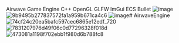 Airwave Game Engine
C++ OpenGL GLFW ImGui ECS Bullet
![image](https://github.com/user-attachments/assets/a7298b6f-ec55-4afd-b9b2-3fedaf95917c)
![9b9495b277837572fa1a959b671ca4c6](https://github.com/user-attachments/assets/8071e544-1793-4760-96d3-66921b4ada8a)
![image](https://github.com/user-attachments/assets/1ad02eb7-a668-4b4c-9ab0-2b22206e0569)# AirwaveEngine
![74cf24c20ea5bafc597cec6865e12edf_720](https://github.com/user-attachments/assets/baf6e077-461a-493e-a239-d6e999d64dac)
![7831207976d49f06c0d77296328f018d](https://github.com/user-attachments/assets/6c7b1f6c-d645-4588-ab32-2bfd3d46ced4)
![473081a1198f702ebb1f980d6b788fc8](https://github.com/user-attachments/assets/cd33a535-6ef7-497c-a7fc-dd349fba0fc2)
